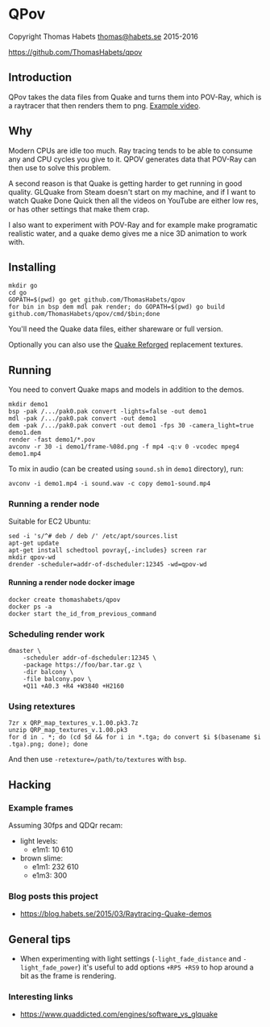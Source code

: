 # QPov

Copyright Thomas Habets <thomas@habets.se> 2015-2016

https://github.com/ThomasHabets/qpov

## Introduction
QPov takes the data files from Quake and turns them into POV-Ray,
which is a raytracer that then renders them to png.
[Example video](https://www.youtube.com/watch?v=jzcevsd5SGE).

## Why
Modern CPUs are idle too much. Ray tracing tends to be able to
consume any and CPU cycles you give to it. QPOV generates data
that POV-Ray can then use to solve this problem.

A second reason is that Quake is getting harder to get running
in good quality. GLQuake from Steam doesn't start on my machine,
and if I want to watch Quake Done Quick then all the videos
on YouTube are either low res, or has other settings that make
them crap.

I also want to experiment with POV-Ray and for example make
programatic realistic water, and a quake demo gives me a nice 3D
animation to work with.

## Installing

```shell
mkdir go
cd go
GOPATH=$(pwd) go get github.com/ThomasHabets/qpov
for bin in bsp dem mdl pak render; do GOPATH=$(pwd) go build github.com/ThomasHabets/qpov/cmd/$bin;done
```

You'll need the Quake data files, either shareware or full version.

Optionally you can also use the
[Quake Reforged](http://quakeone.com/reforged/downloads.html)
replacement textures.

## Running
You need to convert Quake maps and models in addition to the demos.

```shell
mkdir demo1
bsp -pak /.../pak0.pak convert -lights=false -out demo1
mdl -pak /.../pak0.pak convert -out demo1
dem -pak /.../pak0.pak convert -out demo1 -fps 30 -camera_light=true demo1.dem
render -fast demo1/*.pov
avconv -r 30 -i demo1/frame-%08d.png -f mp4 -q:v 0 -vcodec mpeg4 demo1.mp4
```

To mix in audio (can be created using `sound.sh` in `demo1` directory), run:
```shell
avconv -i demo1.mp4 -i sound.wav -c copy demo1-sound.mp4
```

### Running a render node

Suitable for EC2 Ubuntu:
```shell
sed -i 's/^# deb / deb /' /etc/apt/sources.list
apt-get update
apt-get install schedtool povray{,-includes} screen rar
mkdir qpov-wd
drender -scheduler=addr-of-dscheduler:12345 -wd=qpov-wd
```

#### Running a render node docker image

```shell
docker create thomashabets/qpov
docker ps -a
docker start the_id_from_previous_command
```

### Scheduling render work

```shell
dmaster \
    -scheduler addr-of-dscheduler:12345 \
    -package https://foo/bar.tar.gz \
    -dir balcony \
    -file balcony.pov \
    +Q11 +A0.3 +R4 +W3840 +H2160
```

### Using retextures

```shell
7zr x QRP_map_textures_v.1.00.pk3.7z
unzip QRP_map_textures_v.1.00.pk3
for d in . *; do (cd $d && for i in *.tga; do convert $i $(basename $i .tga).png; done); done
```

And then use `-retexture=/path/to/textures` with `bsp`.

## Hacking

### Example frames

Assuming 30fps and QDQr recam:
* light levels:
  * e1m1: 10 610
* brown slime:
  * e1m1: 232 610
  * e1m3: 300

### Blog posts this project

* https://blog.habets.se/2015/03/Raytracing-Quake-demos

## General tips

* When experimenting with light settings (`-light_fade_distance` and `-light_fade_power`)
  it's useful to add options `+RP5 +RS9` to hop around a bit as the frame is rendering.

### Interesting links

* https://www.quaddicted.com/engines/software_vs_glquake
